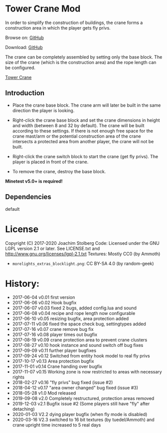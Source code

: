 # Tower Crane Mod
In order to simplify the construction of buildings, the crane forms a construction area in which the player gets fly privs.

Browse on: [GitHub](https://github.com/erstazi/towercrane)

Download: [GitHub](https://github.com/erstazi/towercrane/archive/master.zip)

The crane can be completely assembled by setting only the base block.
The size of the crane (which is the construction area) and the rope length can be configured.

[Tower Crane](https://github.com/erstazi/towercrane/blob/master/towercrane640.png)


## Introduction
* Place the crane base block.
  The crane arm will later be built in the same direction the player is looking.

* Right-click the crane base block and set the crane dimensions in height and width (between 8 and 32 by default).
  The crane will be built according to these settings.
  If there is not enough free space for the crane mast/arm or the potential construction area of the
  crane intersects a protected area from another player, the crane will not be built.

* Right-click the crane switch block to start the crane (get fly privs). The player is placed in front of the crane.

* To remove the crane, destroy the base block.

**Minetest v5.0+ is required!**

## Dependencies
default


# License
Copyright (C) 2017-2020 Joachim Stolberg
Code: Licensed under the GNU LGPL version 2.1 or later. See LICENSE.txt and http://www.gnu.org/licenses/lgpl-2.1.txt
Textures: Mostly CC0 (by Ammoth)

 * `morelights_extras_blocklight.png`: CC BY-SA 4.0 (by random-geek)

# History:
* 2017-06-04  v0.01  first version
* 2017-06-06  v0.02  Hook bugfix
* 2017-06-07  v0.03  fixed 2 bugs, added config.lua and sound
* 2017-06-08  v0.04  recipe and rope length now configurable
* 2017-06-10  v0.05  resizing bugfix, area protection added
* 2017-07-11  v0.06  fixed the space check bug, settingtypes added
* 2017-07-16  v0.07  crane remove bug fix
* 2017-07-16  v0.08  player times out bugfix
* 2017-08-19  v0.09  crane protection area to prevent crane clusters
* 2017-08-27  v0.10  hook instance and sound switch off bug fixes
* 2017-09-09  v0.11  further player bugfixes
* 2017-09-24  v0.12  Switched from entity hook model to real fly privs
* 2017-10-17  v0.13  Area protection bugfix
* 2017-11-01  v0.14  Crane handing over bugfix
* 2017-11-07  v0.15  Working zone is now restricted to areas with necessary rights
* 2018-02-27  v0.16  "fly privs" bug fixed (issue #2)
* 2018-04-12  v0.17  "area owner changed" bug fixed (issue #3)
* 2018-05-28  v1.0 Mod released
* 2019-09-08  v2.0 Completely restructured, protection areas removed
* 2019-12-03  v2.1 Bugfix issue #2 (Some players still have "fly" after detaching)
* 2020-01-03  V2.2 dying player bugfix (when fly mode is disabled)
* 2020-03-16  V2.3 switched to 16 bit textures (by tuedel/Ammoth) and crane upright time increased to 5 real days
